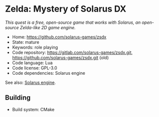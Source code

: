 # Zelda: Mystery of Solarus DX

_This quest is a free, open-source game that works with Solarus, an open-source Zelda-like 2D game engine._

- Home: https://github.com/solarus-games/zsdx
- State: mature
- Keywords: role playing
- Code repository: https://gitlab.com/solarus-games/zsdx.git, https://github.com/solarus-games/zsdx.git (old)
- Code language: Lua
- Code license: GPL-3.0
- Code dependencies: Solarus engine

See also: [Solarus engine](../framework/solarus.md).

## Building

- Build system: CMake